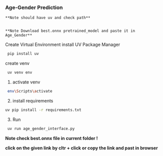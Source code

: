 ### Age-Gender Prediction

    **Note should have uv and check path**


    **Note Download best.onnx pretrained_model and paste it in Age_Gender**

Create Virtual Environment
 install UV Package Manager
  ```bash
   pip install uv
  ```
 create venv
 
   ```bash
    uv venv env
   ```

1) activate venv

```bash
 env\Scripts\activate
  ```

2) install requirements

```bash 
uv pip install -r requirements.txt
 ```
3) Run

```bash
 uv run age_gender_interface.py
```

**Note check best.onnx file in current folder !**

 **click on the given link by cltr + click or copy the link and past in browser**
